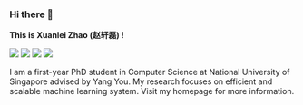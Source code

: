### Hi there 👋

**This is Xuanlei Zhao (赵轩磊) !**

[![](https://img.shields.io/badge/website-000000?style=for-the-badge&logo=About.me&logoColor=white)](https://oahzxl.github.io/)
[![](https://img.shields.io/badge/Gmail-D14836?style=for-the-badge&logo=gmail&logoColor=white)](mailto:xuanlei@comp.nus.edu.sg)
[![](https://img.shields.io/badge/Twitter-1DA1F2?style=for-the-badge&logo=twitter&logoColor=white)](https://twitter.com/oahzxl)
[![](https://img.shields.io/badge/LinkedIn-0077B5?style=for-the-badge&logo=linkedin&logoColor=white)]([https://twitter.com/oahzxl](https://www.linkedin.com/in/xuanlei-zhao-731ab324a/))

I am a first-year PhD student in Computer Science at National University of Singapore advised by Yang You. My research focuses on efficient and scalable machine learning system. Visit my homepage for more information.
